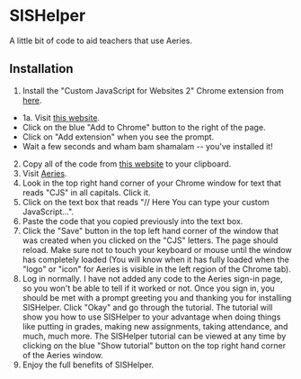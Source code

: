 # SISHelper
A little bit of code to aid teachers that use Aeries.


## Installation

1. Install the "Custom JavaScript for Websites 2" Chrome extension from [here](http://bit.ly/2V0383H).
- 1a. Visit [this website](https://bit.ly/2V083H).
- Click on the blue "Add to Chrome" button to the right of the page.
- Click on "Add extension" when you see the prompt.
- Wait a few seconds and wham bam shamalam -- you've installed it!
2. Copy all of the code from [this website](http://bit.ly/sishelper) to your clipboard.
3. Visit [Aeries](https://aeries.lvusd.org).
4. Look in the top right hand corner of your Chrome window for text that reads "CJS" in all capitals. Click it.
5. Click on the text box that reads "// Here You can type your custom JavaScript...".
6. Paste the code that you copied previously into the text box.
7. Click the "Save" button in the top left hand corner of the window that was created when you clicked on the "CJS" letters. The page should reload. Make sure not to touch your keyboard or mouse until the window has completely loaded (You will know when it has fully loaded when the "logo" or "icon" for Aeries is visible in the left region of the Chrome tab).
8. Log in normally. I have not added any code to the Aeries sign-in page, so you won't be able to tell if it worked or not. Once you sign in, you should be met with a prompt greeting you and thanking you for installing SISHelper. Click "Okay" and go through the tutorial. The tutorial will show you how to use SISHelper to your advantage when doing things like putting in grades, making new assignments, taking attendance, and much, much more. The SISHelper tutorial can be viewed at any time by clicking on the blue "Show tutorial" button on the top right hand corner of the Aeries window.
19. Enjoy the full benefits of SISHelper.
